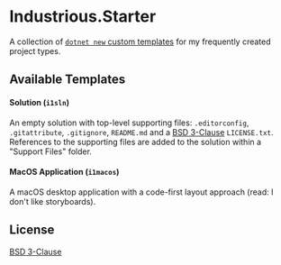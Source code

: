# Industrious.Starter

A collection of [`dotnet new` custom templates](https://devblogs.microsoft.com/dotnet/how-to-create-your-own-templates-for-dotnet-new/) for my frequently created project types.

## Available Templates

#### Solution (`i1sln`)

An empty solution with top-level supporting files: `.editorconfig`, `.gitattribute`, `.gitignore`, `README.md` and a [BSD 3-Clause](https://opensource.org/license/BSD-3-clause) `LICENSE.txt`. References to the supporting files are added to the solution within a "Support Files" folder.

#### MacOS Application (`i1macos`)

A macOS desktop application with a code-first layout approach (read: I don't like storyboards).

## License

[BSD 3-Clause](./LICENSE.txt)

